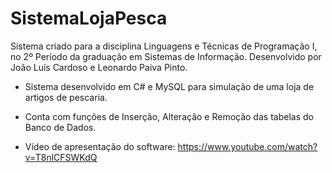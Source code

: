 # SistemaLojaPesca

Sistema criado para a disciplina Linguagens e Técnicas de Programação I, no 2º Período da graduação em Sistemas de Informação.
Desenvolvido por João Luís Cardoso e Leonardo Paiva Pinto.

- Sistema desenvolvido em C# e MySQL para simulação de uma loja de artigos de pescaria.

- Conta com funções de Inserção, Alteração e Remoção das tabelas do Banco de Dados.

- Vídeo de apresentação do software: https://www.youtube.com/watch?v=T8nlCFSWKdQ
